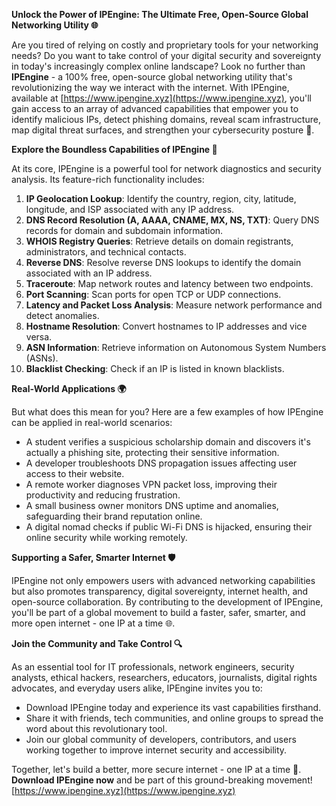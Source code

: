 **Unlock the Power of IPEngine: The Ultimate Free, Open-Source Global Networking Utility 🌐**

Are you tired of relying on costly and proprietary tools for your networking needs? Do you want to take control of your digital security and sovereignty in today's increasingly complex online landscape? Look no further than **IPEngine** - a 100% free, open-source global networking utility that's revolutionizing the way we interact with the internet. With IPEngine, available at [https://www.ipengine.xyz](https://www.ipengine.xyz), you'll gain access to an array of advanced capabilities that empower you to identify malicious IPs, detect phishing domains, reveal scam infrastructure, map digital threat surfaces, and strengthen your cybersecurity posture 🔐.

**Explore the Boundless Capabilities of IPEngine 🚀**

At its core, IPEngine is a powerful tool for network diagnostics and security analysis. Its feature-rich functionality includes:

1. **IP Geolocation Lookup**: Identify the country, region, city, latitude, longitude, and ISP associated with any IP address.
2. **DNS Record Resolution (A, AAAA, CNAME, MX, NS, TXT)**: Query DNS records for domain and subdomain information.
3. **WHOIS Registry Queries**: Retrieve details on domain registrants, administrators, and technical contacts.
4. **Reverse DNS**: Resolve reverse DNS lookups to identify the domain associated with an IP address.
5. **Traceroute**: Map network routes and latency between two endpoints.
6. **Port Scanning**: Scan ports for open TCP or UDP connections.
7. **Latency and Packet Loss Analysis**: Measure network performance and detect anomalies.
8. **Hostname Resolution**: Convert hostnames to IP addresses and vice versa.
9. **ASN Information**: Retrieve information on Autonomous System Numbers (ASNs).
10. **Blacklist Checking**: Check if an IP is listed in known blacklists.

**Real-World Applications 🌍**

But what does this mean for you? Here are a few examples of how IPEngine can be applied in real-world scenarios:

* A student verifies a suspicious scholarship domain and discovers it's actually a phishing site, protecting their sensitive information.
* A developer troubleshoots DNS propagation issues affecting user access to their website.
* A remote worker diagnoses VPN packet loss, improving their productivity and reducing frustration.
* A small business owner monitors DNS uptime and anomalies, safeguarding their brand reputation online.
* A digital nomad checks if public Wi-Fi DNS is hijacked, ensuring their online security while working remotely.

**Supporting a Safer, Smarter Internet 🛡️**

IPEngine not only empowers users with advanced networking capabilities but also promotes transparency, digital sovereignty, internet health, and open-source collaboration. By contributing to the development of IPEngine, you'll be part of a global movement to build a faster, safer, smarter, and more open internet - one IP at a time 🌐.

**Join the Community and Take Control 🔍**

As an essential tool for IT professionals, network engineers, security analysts, ethical hackers, researchers, educators, journalists, digital rights advocates, and everyday users alike, IPEngine invites you to:

* Download IPEngine today and experience its vast capabilities firsthand.
* Share it with friends, tech communities, and online groups to spread the word about this revolutionary tool.
* Join our global community of developers, contributors, and users working together to improve internet security and accessibility.

Together, let's build a better, more secure internet - one IP at a time 🚀. **Download IPEngine now** and be part of this ground-breaking movement! [https://www.ipengine.xyz](https://www.ipengine.xyz)